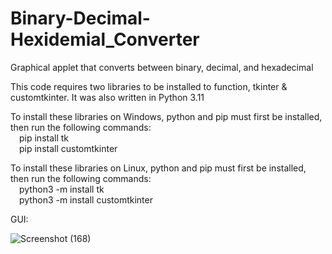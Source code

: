 # Binary-Decimal-Hexidemial_Converter  
Graphical applet that converts between binary, decimal, and hexadecimal  

This code requires two libraries to be installed to function, tkinter & customtkinter. It was also written in Python 3.11  

To install these libraries on Windows, python and pip must first be installed, then run the following commands:  
&emsp;pip install tk  
&emsp;pip install customtkinter  

To install these libraries on Linux, python and pip must first be installed, then run the following commands:  
&emsp;python3 -m install tk  
&emsp;python3 -m install customtkinter  

GUI:  

![Screenshot (168)](https://user-images.githubusercontent.com/105296198/234963335-f9cddcbd-ab22-4cdf-ac13-e654373afd59.png)
